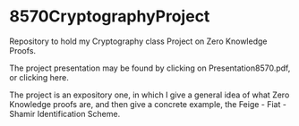 # 8570CryptographyProject

Repository to hold my Cryptography class Project on Zero Knowledge Proofs.

The project presentation may be found by clicking on Presentation8570.pdf, or clicking here. 

The project is an expository one, in which I give a general idea of what Zero Knowledge proofs are, and then give a concrete example, the Feige - Fiat - Shamir Identification Scheme. 
